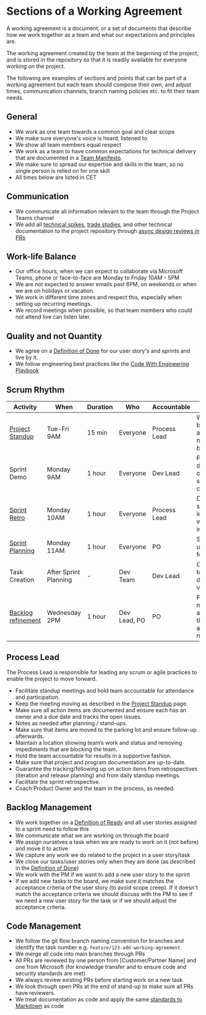 # Sections of a Working Agreement

A working agreement is a document, or a set of documents that describe how we work together as a team and what our
expectations and principles are.

The working agreement created by the team at the beginning of the project, and is stored in the repository so that it is
readily available for everyone working on the project.

The following are examples of sections and points that can be part of a working agreement but each team should compose
their own, and adjust times, communication channels, branch naming policies etc. to fit their team needs.

## General

- We work as one team towards a common goal and clear scope
- We make sure everyone's voice is heard, listened to
- We show all team members equal respect
- We work as a team to have common expectations for technical delivery that are documented in a [Team Manifesto](team-manifesto.md).
- We make sure to spread our expertise and skills in the team, so no single person is relied on for one skill
- All times below are listed in CET

## Communication

- We communicate all information relevant to the team through the Project Teams channel
- We add all [technical spikes](../../design/design-reviews/recipes/technical-spike.md), [trade studies](../../design/design-reviews/trade-studies/README.md), and other technical documentation to the project repository through [async design reviews in PRs](../../design/design-reviews/recipes/async-design-reviews.md)

## Work-life Balance

- Our office hours, when we can expect to collaborate via Microsoft Teams, phone or face-to-face are Monday to Friday 10AM - 5PM
- We are not expected to answer emails past 6PM, on weekends or when we are on holidays or vacation.
- We work in different time zones and respect this, especially when setting up recurring meetings.
- We record meetings when possible, so that team members who could not attend live can listen later.

## Quality and not Quantity

- We agree on a [Definition of Done](definition-of-done.md) for our user story's and sprints and live by it.
- We follow engineering best practices like the [Code With Engineering Playbook](https://github.com/microsoft/code-with-engineering-playbook)

## Scrum Rhythm

| Activity | When | Duration | Who | Accountable | Goal |
|-|-|-|-|-|-|
| [Project Standup](../../core-expectations/README.md) | Tue-Fri 9AM | 15 min | Everyone | Process Lead | What has been accomplished, next steps, blockers |
| Sprint Demo | Monday 9AM | 1 hour | Everyone | Dev Lead | Present work done and sign off on user story completion |
| [Sprint Retro](../../core-expectations/README.md) | Monday 10AM | 1 hour | Everyone | Process Lead | Dev Teams shares learnings and what can be improved |
| [Sprint Planning](../../core-expectations/README.md) | Monday 11AM | 1 hour | Everyone | PO | Size and plan user stories for the sprint |
| Task Creation | After Sprint Planning | - | Dev Team | Dev Lead | Create tasks to clarify and determine velocity |
| [Backlog refinement](../backlog-management/readme.md) | Wednesday 2PM | 1 hour | Dev Lead, PO | PO | Prepare for next sprint and ensure that stories are ready for next sprint. |

## Process Lead

The Process Lead is responsible for leading any scrum or agile practices to enable the project to move forward.

- Facilitate standup meetings and hold team accountable for attendance and participation.
- Keep the meeting moving as described in the [Project Standup](../../core-expectations/README.md) page.
- Make sure all action items are documented and ensure each has an owner and a due date and tracks the open issues.
- Notes as needed after planning / stand-ups.
- Make sure that items are moved to the parking lot and ensure follow-up afterwards.
- Maintain a location showing team’s work and status and removing impediments that are blocking the team.
- Hold the team accountable for results in a supportive fashion.
- Make sure that project and program documentation are up-to-date.
- Guarantee the tracking/following up on action items from retrospectives (iteration and release planning) and from daily standup meetings.
- Facilitate the sprint retrospective.
- Coach Product Owner and the team in the process, as needed.

## Backlog Management

- We work together on a [Definition of Ready](definition-of-ready.md) and all user stories assigned to a sprint need to follow this
- We communicate what we are working on through the board
- We assign ourselves a task when we are ready to work on it (not before) and move it to active
- We capture any work we do related to the project in a user story/task
- We close our tasks/user stories only when they are done (as described in the [Definition of Done](definition-of-done.md))
- We work with the PM if we want to add a new user story to the sprint
- If we add new tasks to the board, we make sure it matches the acceptance criteria of the user story (to avoid scope creep).
  If it doesn't match the acceptance criteria we should discuss with the PM to see if we need a new user story for the task or if we should adjust the acceptance criteria.

## Code Management

- We follow the git flow branch naming convention for branches and identify the task number e.g. `feature/123-add-working-agreement`
- We merge all code into main branches through PRs
- All PRs are reviewed by one person from [Customer/Partner Name] and one from Microsoft (for knowledge transfer and to ensure code and security standards are met)
- We always review existing PRs before starting work on a new task
- We look through open PRs at the end of stand-up to make sure all PRs have reviewers.
- We treat documentation as code and apply the same [standards to Markdown](../../../code-reviews/recipes/markdown.md) as code
